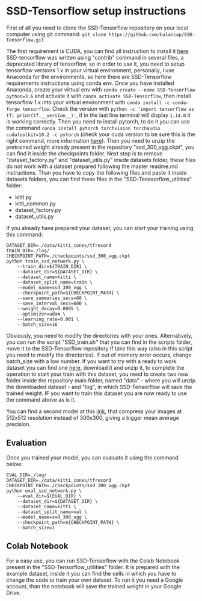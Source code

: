 # SSD-Tensorflow setup instructions

First of all you need to clone the SSD-Tensorflow repository on your local computer using git command:
`git clone https://github.com/balancap/SSD-Tensorflow.git`

The first requirement is CUDA, you can find all instruction to install it [here](https://docs.nvidia.com/cuda/cuda-installation-guide-linux/index.html).
SSD-tensorflow was written using "contrib" command in several files, a deprecated library of tensorflow, so in order to use it, you need to setup tensorflow versions 1.x in your virtual environment, personally, I use Anaconda for the environments, so here there are SSD-Tensorflow requirements instructions using conda env.
Once you have installed Anaconda, create your virtual env with `conda create --name SSD-Tensorflow python=3.6` and activate it with `conda activate SSD-Tensorflow`, then install tensorflow 1.x into your virtual environment with `conda install -c conda-forge tensorflow`. Check the version with `python -c 'import tensorflow as tf; print(tf.__version__)'`, if in the last line terminal will display `1.14.0` it is working correctly.
Then you need to install pytorch, to do it you can use the command `conda install pytorch torchvision torchaudio cudatoolkit=10.2 -c pytorch` (check your cuda version to be sure this is the right command, more information [here](https://pytorch.org/get-started/locally/)).
Then you need to unzip the pretrained weight already present in the repository "ssd_300_vgg.ckpt", you can find it inside the checkpoints folder.
Next step is to remove "dataset_factory.py" and "dataset_utils.py" inside datasets folder, these files do not work with a dataset prepared following the master readme.md instructions. Than you have to copy the following files and paste it inside datasets folders, you can find these files in the "SSD-Tenasorflow_utilities" folder:
* kitti.py
* kitti_common.py
* dataset_factory.py
* dataset_utils.py

If you already have prepared your dataset, you can start your training using this command:
```
DATASET_DIR=./data/kitti_cones/tfrecord
TRAIN_DIR=./log/
CHECKPOINT_PATH=./checkpoints/ssd_300_vgg.ckpt
python train_ssd_network.py \
    --train_dir=${TRAIN_DIR} \
    --dataset_dir=${DATASET_DIR} \
    --dataset_name=kitti \
    --dataset_split_name=train \
    --model_name=ssd_300_vgg \
    --checkpoint_path=${CHECKPOINT_PATH} \
    --save_summaries_secs=60 \
    --save_interval_secs=600 \
    --weight_decay=0.0005 \
    --optimizer=adam \
    --learning_rate=0.001 \
    --batch_size=16
```
Obviously, you need to modify the directories with your ones. Alternatively, you can run the script "SSD_train.sh" that you can find in the scripts folder, move it to the SSD-Tensorflow repository if take this way (also in this script you need to modify the directories).
If out of memory error occurs, change batch_size with a low number.
If you want to try with a ready to work dataset you can find one [here](https://drive.google.com/file/d/1NrDwpC0XB8-V7by-sB2DEJbnBoBgTpk6/view?usp=sharing), download it and unzip it, to complete the operation to start your train with this dataset, you need to create two new folder inside the repository main folder, named "data" - where you will unzip the downloaded dataset - and "log", in which SSD-Tensorflow will save the trained weight. IF you want to train this dataset you are now ready to use the command above as is it.

You can find a second model at this [link](https://drive.google.com/open?id=0B0qPCUZ-3YwWT1RCLVZNN3RTVEU), that compress your images at 512x512 resolution instead of 300x300, giving a bigger mean average precision.

## Evaluation

Once you trained your model, you can evaluate it using the command below:

```
EVAL_DIR=./log/
DATASET_DIR=./data/kitti_cones/tfrecord
CHECKPOINT_PATH=./checkpoints/ssd_300_vgg.ckpt
python eval_ssd_network.py \
    --eval_dir=${EVAL_DIR} \
    --dataset_dir=${DATASET_DIR} \
    --dataset_name=kitti \
    --dataset_split_name=val \
    --model_name=ssd_300_vgg \
    --checkpoint_path=${CHECKPOINT_PATH} \
    --batch_size=1
```

## Colab Notebook
For a easy use, you can run SSD-Tensorflow with the Colab Notebook present in the "SSD-Tensorflow_utilities" folder. It is prepared with the example dataset, inside it you can find the cells in which you have to change the code to train your own dataset. To run it you need a Google account, than the notebook will save the trained weight in your Google Drive.